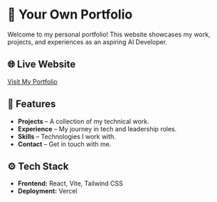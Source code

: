 # 🚀 Your Own Portfolio 

Welcome to my personal portfolio! This website showcases my work, projects, and experiences as an aspiring AI Developer.  

## 🌐 Live Website  
[Visit My Portfolio](https://demo_port.vercel.app/)  

## 📌 Features  
- **Projects** – A collection of my technical work.  
- **Experience** – My journey in tech and leadership roles.  
- **Skills** – Technologies I work with.  
- **Contact** – Get in touch with me.  

## ⚙️ Tech Stack  
- **Frontend:** React, Vite, Tailwind CSS  
- **Deployment:** Vercel  
